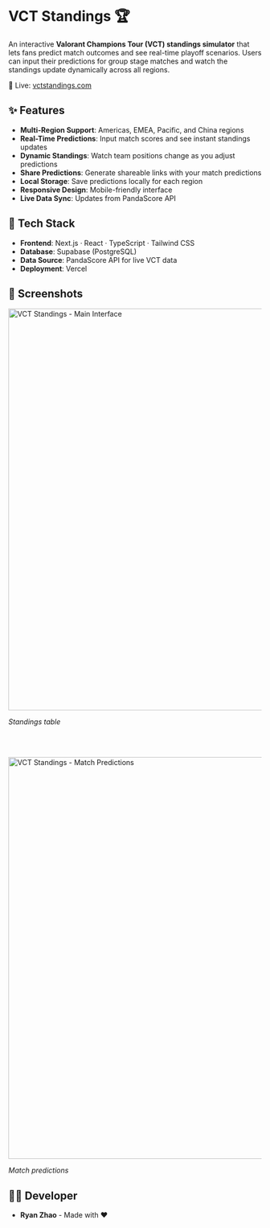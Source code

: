 # VCT Standings 🏆

An interactive **Valorant Champions Tour (VCT) standings simulator** that lets fans predict match outcomes and see real-time playoff scenarios. Users can input their predictions for group stage matches and watch the standings update dynamically across all regions.

🔗 Live: [vctstandings.com](https://www.vctstandings.com)

## ✨ Features

- **Multi-Region Support**: Americas, EMEA, Pacific, and China regions
- **Real-Time Predictions**: Input match scores and see instant standings updates
- **Dynamic Standings**: Watch team positions change as you adjust predictions
- **Share Predictions**: Generate shareable links with your match predictions
- **Local Storage**: Save predictions locally for each region
- **Responsive Design**: Mobile-friendly interface 
- **Live Data Sync**: Updates from PandaScore API

## 🔧 Tech Stack

- **Frontend**: Next.js · React · TypeScript · Tailwind CSS
- **Database**: Supabase (PostgreSQL)
- **Data Source**: PandaScore API for live VCT data
- **Deployment**: Vercel

## 📸 Screenshots

<img width="800" alt="VCT Standings - Main Interface" src="https://github.com/user-attachments/assets/612fd0a7-5d19-4076-86c8-0fef1fe3b359" />

*Standings table*

<br></br>

<img width="800" alt="VCT Standings - Match Predictions" src="https://github.com/user-attachments/assets/aee98417-4c33-4f36-80d1-f72f882bf99a" />

*Match predictions*

## 👨‍💻 Developer

- **Ryan Zhao** - Made with ❤️
